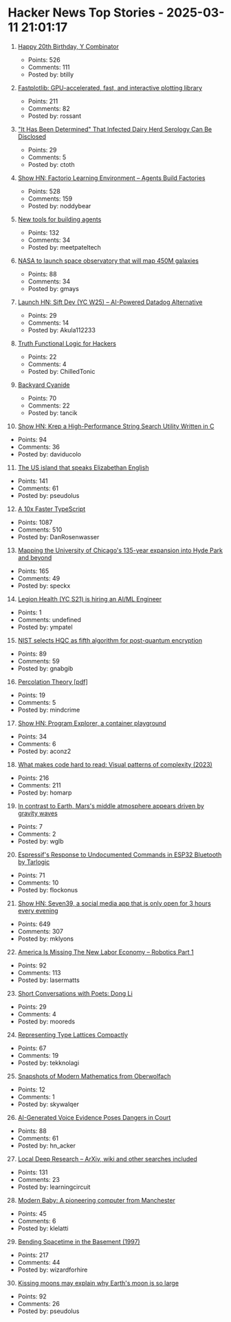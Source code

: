 # Hacker News Top Stories - 2025-03-11 21:01:17

1. [Happy 20th Birthday, Y Combinator](https://twitter.com/garrytan/status/1899092996702048709)
   - Points: 526
   - Comments: 111
   - Posted by: btilly

2. [Fastplotlib: GPU-accelerated, fast, and interactive plotting library](https://medium.com/@caitlin9165/fastplotlib-driving-scientific-discovery-through-data-visualization-418f8bff094c)
   - Points: 211
   - Comments: 82
   - Posted by: rossant

3. ["It Has Been Determined" That Infected Dairy Herd Serology Can Be Disclosed](https://hogvet51.substack.com/p/one-year-later-it-has-been-determined)
   - Points: 29
   - Comments: 5
   - Posted by: ctoth

4. [Show HN: Factorio Learning Environment – Agents Build Factories](https://jackhopkins.github.io/factorio-learning-environment/)
   - Points: 528
   - Comments: 159
   - Posted by: noddybear

5. [New tools for building agents](https://openai.com/index/new-tools-for-building-agents/)
   - Points: 132
   - Comments: 34
   - Posted by: meetpateltech

6. [NASA to launch space observatory that will map 450M galaxies](https://www.nbcnews.com/science/space/nasa-spherex-space-observatory-launch-map-galaxies-universe-rcna190877)
   - Points: 88
   - Comments: 34
   - Posted by: gmays

7. [Launch HN: Sift Dev (YC W25) – AI-Powered Datadog Alternative](undefined)
   - Points: 29
   - Comments: 14
   - Posted by: Akula112233

8. [Truth Functional Logic for Hackers](https://lagomor.ph/2025/02/truth-functional-logic-for-hackers-part-one/)
   - Points: 22
   - Comments: 4
   - Posted by: ChilledTonic

9. [Backyard Cyanide](https://suziepetryk.com/blog/cyanide.html)
   - Points: 70
   - Comments: 22
   - Posted by: tancik

10. [Show HN: Krep a High-Performance String Search Utility Written in C](https://davidesantangelo.github.io/krep/)
   - Points: 94
   - Comments: 36
   - Posted by: daviducolo

11. [The US island that speaks Elizabethan English](https://www.bbc.com/travel/article/20190623-the-us-island-that-speaks-elizabethan-english)
   - Points: 141
   - Comments: 61
   - Posted by: pseudolus

12. [A 10x Faster TypeScript](https://devblogs.microsoft.com/typescript/typescript-native-port/)
   - Points: 1087
   - Comments: 510
   - Posted by: DanRosenwasser

13. [Mapping the University of Chicago's 135-year expansion into Hyde Park and beyond](https://chicagomaroon.github.io/data-visualizations/2025/uchicago-property/)
   - Points: 165
   - Comments: 49
   - Posted by: speckx

14. [Legion Health (YC S21) is hiring an AI/ML Engineer](https://www.ycombinator.com/companies/legion-health/jobs/26GxO6f-ai-ml-engineer-llm-optimization-ai-driven-workflows)
   - Points: 1
   - Comments: undefined
   - Posted by: ympatel

15. [NIST selects HQC as fifth algorithm for post-quantum encryption](https://www.nist.gov/news-events/news/2025/03/nist-selects-hqc-fifth-algorithm-post-quantum-encryption)
   - Points: 89
   - Comments: 59
   - Posted by: gnabgib

16. [Percolation Theory [pdf]](https://web.mit.edu/ceder/publications/Percolation.pdf)
   - Points: 19
   - Comments: 5
   - Posted by: mindcrime

17. [Show HN: Program Explorer, a container playground](https://programexplorer.org/)
   - Points: 34
   - Comments: 6
   - Posted by: aconz2

18. [What makes code hard to read: Visual patterns of complexity (2023)](https://seeinglogic.com/posts/visual-readability-patterns/)
   - Points: 216
   - Comments: 211
   - Posted by: homarp

19. [In contrast to Earth, Mars's middle atmosphere appears driven by gravity waves](https://phys.org/news/2025-03-contrast-earth-mars-middle-atmosphere.html)
   - Points: 7
   - Comments: 2
   - Posted by: wglb

20. [Espressif's Response to Undocumented Commands in ESP32 Bluetooth by Tarlogic](https://www.espressif.com/en/news/response_esp32_bluetooth)
   - Points: 71
   - Comments: 10
   - Posted by: flockonus

21. [Show HN: Seven39, a social media app that is only open for 3 hours every evening](https://www.seven39.com)
   - Points: 649
   - Comments: 307
   - Posted by: mklyons

22. [America Is Missing The New Labor Economy – Robotics Part 1](https://semianalysis.com/2025/03/11/america-is-missing-the-new-labor-economy-robotics-part-1/)
   - Points: 92
   - Comments: 113
   - Posted by: lasermatts

23. [Short Conversations with Poets: Dong Li](https://www.mcsweeneys.net/articles/dong-li)
   - Points: 29
   - Comments: 4
   - Posted by: mooreds

24. [Representing Type Lattices Compactly](https://bernsteinbear.com/blog/lattice-bitset/)
   - Points: 67
   - Comments: 19
   - Posted by: tekknolagi

25. [Snapshots of Modern Mathematics from Oberwolfach](https://www.imaginary.org/snapshots)
   - Points: 12
   - Comments: 1
   - Posted by: skywalqer

26. [AI-Generated Voice Evidence Poses Dangers in Court](https://www.lawfaremedia.org/article/ai-generated-voice-evidence-poses-dangers-in-court)
   - Points: 88
   - Comments: 61
   - Posted by: hn_acker

27. [Local Deep Research – ArXiv, wiki and other searches included](https://github.com/LearningCircuit/local-deep-research)
   - Points: 131
   - Comments: 23
   - Posted by: learningcircuit

28. [Modern Baby: A pioneering computer from Manchester](https://thechipletter.substack.com/p/modern-baby)
   - Points: 45
   - Comments: 6
   - Posted by: klelatti

29. [Bending Spacetime in the Basement (1997)](https://www.fourmilab.ch/gravitation/foobar/)
   - Points: 217
   - Comments: 44
   - Posted by: wizardforhire

30. [Kissing moons may explain why Earth's moon is so large](https://www.cbc.ca/radio/quirks/kissing-moons-may-explain-why-earth-s-moon-is-so-large-1.7428016)
   - Points: 92
   - Comments: 26
   - Posted by: pseudolus

